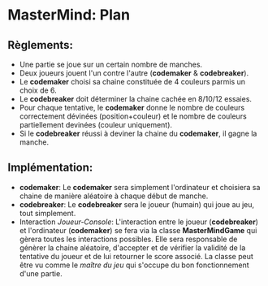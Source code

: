 # MasterMind: Plan

## Règlements:

* Une partie se joue sur un certain nombre de manches.
* Deux joueurs jouent l'un contre l'autre (__codemaker__ & __codebreaker__).
* Le __codemaker__ choisi sa chaine constituée de 4 couleurs parmis un choix de 6.
* Le __codebreaker__ doit déterminer la chaine cachée en 8/10/12 essaies.
* Pour chaque tentative, le __codemaker__ donne le nombre de couleurs correctement
  dévinées (position+couleur) et le nombre de couleurs partiellement devinées 
  (couleur uniquement).
* Si le __codebreaker__ réussi à deviner la chaine du __codemaker__, il gagne la manche.

## Implémentation:
    
* __codemaker__: 
    Le __codemaker__ sera simplement l'ordinateur et choisiera sa chaine 
    de manière aléatoire à chaque début de manche.        
* __codebreaker__: 
    Le __codebreaker__ sera le joueur (humain) qui joue au jeu, tout simplement.
* Interaction _Joueur-Console_:
    L'interaction entre le joueur (__codebreaker__) et l'ordinateur (__codemaker__) 
    se fera via la classe __MasterMindGame__ qui gèrera toutes les interactions possibles. 
    Elle sera responsable de génèrer la chaine aléatoire, d'accepter et de vérifier
    la validité de la tentative du joueur et de lui retourner le score associé. 
    La classe peut être vu comme le _maître du jeu_ qui s'occupe du bon fonctionnement d'une partie.


